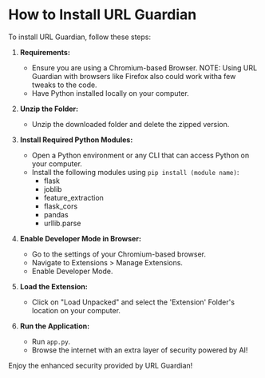 # How to Install URL Guardian

To install URL Guardian, follow these steps:

1. **Requirements:**
   - Ensure you are using a Chromium-based Browser. NOTE: Using URL Guardian with browsers like Firefox also could work witha few tweaks to the code.
   - Have Python installed locally on your computer.

2. **Unzip the Folder:**
   - Unzip the downloaded folder and delete the zipped version.

3. **Install Required Python Modules:**
   - Open a Python environment or any CLI that can access Python on your computer.
   - Install the following modules using `pip install (module name)`:
     - flask
     - joblib
     - feature_extraction
     - flask_cors
     - pandas
     - urllib.parse

4. **Enable Developer Mode in Browser:**
   - Go to the settings of your Chromium-based browser.
   - Navigate to Extensions > Manage Extensions.
   - Enable Developer Mode.

5. **Load the Extension:**
   - Click on "Load Unpacked" and select the 'Extension' Folder's location on your computer.

6. **Run the Application:**
   - Run `app.py`.
   - Browse the internet with an extra layer of security powered by AI!

Enjoy the enhanced security provided by URL Guardian!
